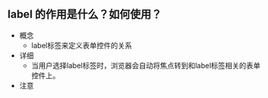 ## label 的作用是什么？如何使用？
- 概念
  - label标签来定义表单控件的关系
- 详细
  - 当用户选择label标签时，浏览器会自动将焦点转到和label标签相关的表单控件上。
- 注意